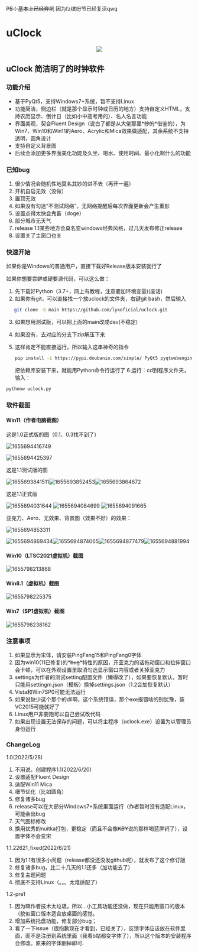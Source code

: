 ~~PS：基本上已经弃坑~~ 因为fz缤纷节已经复活qwq


# uClock

<center><img src="effects\pics\uclock.png"></center>

## uClock 简洁明了的时钟软件

### 功能介绍

* 基于PyQt5，支持Windows7+系统，暂不支持Linux
* 功能简洁，侧边栏（就是那个显示时钟或日历的地方）支持自定义HTML，支持农历显示、倒计日（比如小中高考用的）、名人名言功能
* 界面美观，契合Fluent Design（说白了都是从大佬那里*~~抄的~~*借鉴的），为Win7、Win10和Win11的Aero、Acrylic和Mica效果做适配，其余系统不支持透明，圆角设计
* 支持自定义背景图
* 后续会添加更多界面美化功能及久坐、喝水、使用时间、最小化啊什么的功能

### 已知bug

1. 很少情况会随机性地莫名其妙的进不去（再开一遍）
2. 开机自启无效（没做）
3. 置顶无效
4. 如果没有勾选“不测试网络”，无网络提醒后每次界面更新会产生重影
5. 设置点得太快会鬼畜（doge）
6. 部分城市无天气
7. release 1.1某些地方会莫名变windows经典风格，过几天发布修正release
8. 设置关了主窗口也关

### 快速开始

如果你是Windows的普通用户，直接下载好Release版本安装就行了

如果你想要尝鲜或硬要源代码，可以这么做：

1. 先下载好Python（3.7+，网上有教程，注意要加环境变量)(废话)
2. 如果你有git，可以直接找一个放uclock的文件夹，右键git bash，然后输入

```bash
   git clone -b main https://github.com/lyxoficial/uclock.git
```

3. 如果想用测试版，可以把上面的main改成dev(不稳定)
4. 如果没有，去对应的分支下zip解压下来
5. 这样肯定不能直接运行，所以输入这串神奇的指令

   ```bash
   pip install -i https://pypi.doubanio.com/simple/ PyQt5 pyqtwebengine zhdate pywin32 requests pillow geoip2
   ```

   把依赖库安装下来，就能用Python命令行运行了
   6.运行：cd到程序文件夹，输入：

```bash
pythonw uclock.py
```

### 软件截图

#### Win11（作者电脑截图）

这是1.0正式版的图（0.1、0.3找不到了）

![1655694416749](image/README/1655694416749.png)

![1655694425397](image/README/1655694425397.png)

这是1.1测试版的图

![1655693841511](image/README/1655693841511.png)![1655693852453](image/README/1655693852453.png)![1655693864672](image/README/1655693864672.png)

这是1.1正式版

![1655694031644](image/README/1655694031644.png)
![1655694084699](image/README/1655694084699.png)
![1655694091665](image/README/1655694091665.png)

亚克力、Aero、无效果、背景图（效果不好）的效果：

![1655694853311](image/README/1655694853311.png)

![1655694869434](image/README/1655694869434.png)![1655694874065](image/README/1655694874065.png)![1655694877479](image/README/1655694877479.png)![1655694881994](image/README/1655694881994.png)

#### Win10（LTSC2021虚拟机）截图

![1655798213868](image/README/1655798213868.png)

#### Win8.1（虚拟机）截图

![1655798225375](image/README/1655798225375.png)

#### Win7（SP1虚拟机）截图

![1655798238162](image/README/1655798238162.png)

### 注意事项

1. 如果显示为宋体，请安装PingFang15和PingFang0字体
2. 因为win10(11已修复)的*~~bug~~*特性的原因，开亚克力的话拖动窗口和拉伸窗口会卡顿，可以在外观设置里取消勾选显示窗口内容或者关掉亚克力
3. settings为作者的测试setting配置文件（懒得改了），如果要恢复默认，暂时只能用settingm.json（模板）换掉settings.json（1.2会加恢复默认）
4. Vista和Win7SP0可能无法运行
5. 如果说缺少这个那个的dll啊，这个系统错误，那个exe报错啥的别犹豫，装VC2015可能就好了
6. Linux用户非要跑可以自己尝试改代码
7. 如果出现设置无法保存的问题，可以将主程序（uclock.exe）设置为以管理员身份运行

### ChangeLog

1.0(2022/5/28)

1. 不用说，创建程序1.1(2022/6/20)
2. 设置适配Fluent Design
3. 适配Win11 Mica
4. 细节优化（比如圆角）
5. 修复诸多bug
6. release可以在大部分Windows7+系统里面运行（作者暂时没有适配Linux，可能会出bug
7. 天气图标修改
8. 换用优秀的nuitka打包，更稳定（而且不会像~~*KBY*~~说的那样喝蓝屏钙了），设置字体不会变宋

1.1.22621_fixed(2022/6/21)

1. 因为1.1有很多小问题（release都没还没发github呢），就发布了这个修订版
2. 修复诸多bug，比二十几天的1.1还多（加功能去了）
3. 修复主题问题
4. 彻底不支持Linux（。。。太难适配了)

1.2-pre1

1. 因为嘛作者技术太垃圾，所以...小工具功能还没做，现在只能用窗口的版本（貌似窗口版本适合放桌面的感觉。
2. 增加系统托盘功能，修复部分bug；
3. 看了一下issue（很抱歉现在才看到，已经关了），反馈字体应该放在软件里面，而不是注册到系统里面（我看b站都变字体了），所以这个版本的安装程序会修改。原来的字体删掉即可.
